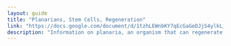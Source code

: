 ```yaml
---
layout: guide
title: "Planarians, Stem Cells, Regeneration"
link: "https://docs.google.com/document/d/1tzhLEWnbKY7qEcGaGeDJjS4ylkL_12yDB-tXHRUHs0E/pub?embedded=true"
description: "Information on planaria, an organism that can regenerate from incredibly fragments of its body."
---
```

